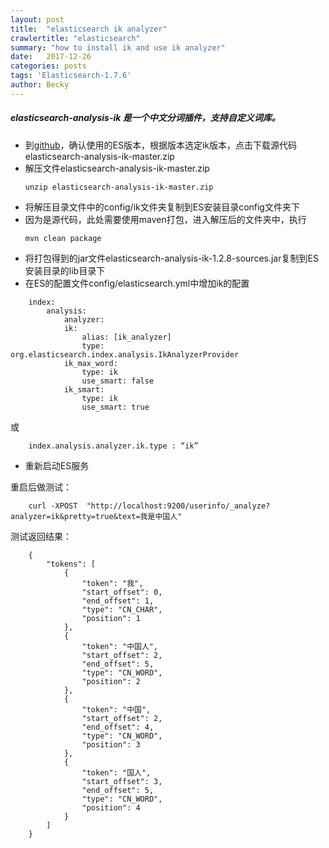 ```yaml
---
layout: post
title:  "elasticsearch ik analyzer"
crawlertitle: "elasticsearch"
summary: "how to install ik and use ik analyzer"
date:   2017-12-26
categories: posts
tags: 'Elasticsearch-1.7.6'
author: Becky
---
```

##### elasticsearch-analysis-ik 是一个中文分词插件，支持自定义词库。

* 到[github](https://github.com/medcl/elasticsearch-analysis-ik "github")，确认使用的ES版本，根据版本选定ik版本，点击下载源代码elasticsearch-analysis-ik-master.zip
* 解压文件elasticsearch-analysis-ik-master.zip
    ```
    unzip elasticsearch-analysis-ik-master.zip
    ```
* 将解压目录文件中的config/ik文件夹复制到ES安装目录config文件夹下
* 因为是源代码，此处需要使用maven打包，进入解压后的文件夹中，执行
    ```
    mvn clean package
    ```
* 将打包得到的jar文件elasticsearch-analysis-ik-1.2.8-sources.jar复制到ES安装目录的lib目录下
* 在ES的配置文件config/elasticsearch.yml中增加ik的配置
```
    index:  
        analysis:                     
            analyzer:        
            ik:  
                alias: [ik_analyzer]  
                type: org.elasticsearch.index.analysis.IkAnalyzerProvider  
            ik_max_word:  
                type: ik  
                use_smart: false  
            ik_smart:  
                type: ik  
                use_smart: true 
```
或
```
    index.analysis.analyzer.ik.type : “ik” 
```
* 重新启动ES服务

重启后做测试：
```
    curl -XPOST  "http://localhost:9200/userinfo/_analyze?analyzer=ik&pretty=true&text=我是中国人" 
```
测试返回结果：
```
    {
        "tokens": [
            {
                "token": "我",
                "start_offset": 0,
                "end_offset": 1,
                "type": "CN_CHAR",
                "position": 1
            },
            {
                "token": "中国人",
                "start_offset": 2,
                "end_offset": 5,
                "type": "CN_WORD",
                "position": 2
            },
            {
                "token": "中国",
                "start_offset": 2,
                "end_offset": 4,
                "type": "CN_WORD",
                "position": 3
            },
            {
                "token": "国人",
                "start_offset": 3,
                "end_offset": 5,
                "type": "CN_WORD",
                "position": 4
            }
        ]
    }
```